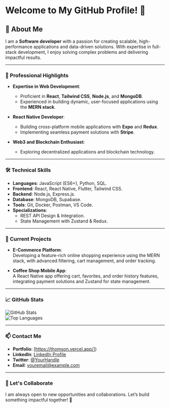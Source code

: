 # Welcome to My GitHub Profile! 👋

## 🚀 About Me  
I am a **Software developer**  with a passion for creating scalable, high-performance applications and data-driven solutions. With expertise in full-stack development, I enjoy solving complex problems and delivering impactful results.

---

### 💼 Professional Highlights  
- **Expertise in Web Development**:  
   - Proficient in **React**, **Tailwind CSS**, **Node.js**, and **MongoDB**.  
   - Experienced in building dynamic, user-focused applications using the **MERN stack**.   

- **React Native Developer**:  
   - Building cross-platform mobile applications with **Expo** and **Redux**.  
   - Implementing seamless payment solutions with **Stripe**.  

- **Web3 and Blockchain Enthusiast**:  
   - Exploring decentralized applications and blockchain technology.  

---

### 🛠️ Technical Skills  
- **Languages**: JavaScript (ES6+), Python, SQL.  
- **Frontend**: React, React Native, Flutter, Tailwind CSS.  
- **Backend**: Node.js, Express.js.  
- **Database**: MongoDB, Supabase.  
- **Tools**: Git, Docker, Postman, VS Code.  
- **Specializations**:  
   - REST API Design & Integration.  
   - State Management with Zustand & Redux.  
   

---

### 🌟 Current Projects  
- **E-Commerce Platform**:  
   Developing a feature-rich online shopping experience using the MERN stack, with advanced filtering, cart management, and order tracking.

- **Coffee Shop Mobile App**:  
   A React Native app offering cart, favorites, and order history features, integrating payment solutions and Zustand for state management.  

---

### 📈 GitHub Stats  
![GitHub Stats](https://github-readme-stats.vercel.app/api?username=Thomson-dev&show_icons=true&theme=default)  
![Top Languages](https://github-readme-stats.vercel.app/api/top-langs/?username=Thomson-dev&layout=compact&theme=default)  

---

### 📫 Contact Me  
- **Portfolio**: [https://thomson.vercel.app/])  
- **LinkedIn**: [LinkedIn Profile](https://linkedin.com/in/your-profile)  
- **Twitter**: [@YourHandle](https://twitter.com/your-profile)  
- **Email**: [youremail@example.com](mailto:youremail@example.com)

---

### 🌱 Let's Collaborate  
I am always open to new opportunities and collaborations. Let’s build something impactful together! 🚀
